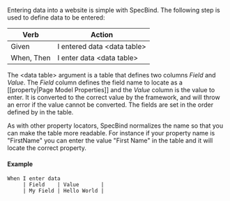 Entering data into a website is simple with SpecBind. The following step is used to define data to be entered:

| Verb | Action |
|------|--------|
| Given | I entered data \<data table\> |
| When, Then | I enter data \<data table\> |

The \<data table\> argument is a table that defines two columns *Field* and *Value*. The *Field* column defines the field name to locate as a [[property|Page Model Properties]] and the *Value* column is the value to enter. It is converted to the correct value by the framework, and will throw an error if the value cannot be converted. The fields are set in the order defined by in the table. 
 
As with other property locators, SpecBind normalizes the name so that you can make the table more readable. For instance if your property name is "FirstName" you can enter the value "First Name" in the table and it will locate the correct property.

#### Example ####

```Cucumber
When I enter data
     | Field    | Value       |
     | My Field | Hello World |
```
 